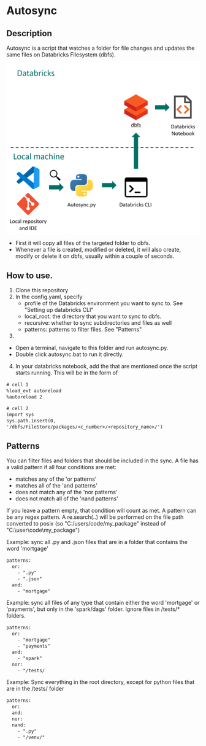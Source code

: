 # Autosync

## Description
Autosync is a script that watches a folder for file changes and updates the same files on Databricks Filesystem (dbfs).

![](autosync_overview.png)

- First it will copy all files of the targeted folder to dbfs.
- Whenever a file is created, modified or deleted, it will also create, modify or delete it on dbfs, usually within a couple of seconds.

## How to use.

1. Clone this repository
2. In the config.yaml, specify
    - profile of the Databricks environment you want to sync to. See "Setting up databricks CLI"
    - local_root: the directory that you want to sync to dbfs. 
    - recursive: whether to sync subdirectories and files as well
    - patterns: patterns to filter files. See "Patterns"
3. 
- Open a terminal, navigate to this folder and run autosync.py.
- Double click autosync.bat to run it directly.

4. In your databricks notebook, add the that are mentioned once the script starts running. This will be in the form of
```
# cell 1
%load_ext autoreload
%autoreload 2
```
```
# cell 2
import sys
sys.path.insert(0, '/dbfs/FileStore/packages/<c_number>/<repository_name>/')
```



## Patterns
You can filter files and folders that should be included in the sync. A file has a valid pattern if all four conditions are met:
- matches any of the 'or patterns'
- matches all of the 'and patterns'
- does not match any of the 'nor patterns'
- does not match all of the 'nand patterns'

If you leave a pattern empty, that condition will count as met. A pattern can be any regex pattern. A re.search(..) will be performed on the file path converted to posix (so "C:/users/code/my_package" instead of "C:\user\code\my_package")

Example: sync all .py and .json files that are in a folder that contains the word 'mortgage'
```
patterns:
  or: 
    - ".py"
    - ".json"
  and: 
    - "mortgage"
```

Example: sync all files of any type that contain either the word 'mortgage' or 'payments', but only in the 'spark/dags' folder. Ignore files in /tests/* folders.
```
patterns:
  or: 
    - "mortgage"
    - "payments"
  and: 
    - "spark"
  nor:
    - "/tests/
```

Example: Sync everything in the root directory, except for python files that are in the /tests/ folder
```
patterns:
  or: 
  and: 
  nor:
  nand: 
    - ".py"
    - "/venv/"
```


